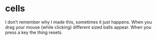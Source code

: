 <!--
  date: 2007-01-07
  modified: 2007-01-07
  slug: cells
  type: post
-->

# cells

<p>I don&#8217;t remember why I made this, sometimes it just happens. When you drag your mouse (while clicking) different sized balls appear. When you press a key the thing resets.</p>
<div style="width:640px;height:480px;overflow:hidden;"><applet code="cells03" archive="./code/cells03.jar" style="width:800px;height:600px;position:relative;left:-150px;"></applet></div>
